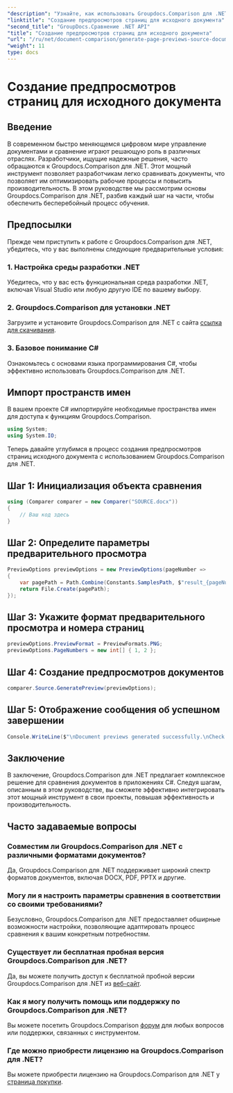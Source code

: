 ```yaml
---
"description": "Узнайте, как использовать Groupdocs.Comparison для .NET, чтобы эффективно оптимизировать процессы сравнения документов в ваших проектах C#."
"linktitle": "Создание предпросмотров страниц для исходного документа"
"second_title": "GroupDocs.Сравнение .NET API"
"title": "Создание предпросмотров страниц для исходного документа"
"url": "/ru/net/document-comparison/generate-page-previews-source-document/"
"weight": 11
type: docs
---
```

# Создание предпросмотров страниц для исходного документа

## Введение
В современном быстро меняющемся цифровом мире управление документами и сравнение играют решающую роль в различных отраслях. Разработчики, ищущие надежные решения, часто обращаются к Groupdocs.Comparison для .NET. Этот мощный инструмент позволяет разработчикам легко сравнивать документы, что позволяет им оптимизировать рабочие процессы и повысить производительность. В этом руководстве мы рассмотрим основы Groupdocs.Comparison для .NET, разбив каждый шаг на части, чтобы обеспечить бесперебойный процесс обучения.
## Предпосылки
Прежде чем приступить к работе с Groupdocs.Comparison для .NET, убедитесь, что у вас выполнены следующие предварительные условия:
### 1. Настройка среды разработки .NET
Убедитесь, что у вас есть функциональная среда разработки .NET, включая Visual Studio или любую другую IDE по вашему выбору.
### 2. Groupdocs.Comparison для установки .NET
Загрузите и установите Groupdocs.Comparison для .NET с сайта [ссылка для скачивания](https://releases.groupdocs.com/comparison/net/).
### 3. Базовое понимание C#
Ознакомьтесь с основами языка программирования C#, чтобы эффективно использовать Groupdocs.Comparison для .NET.

## Импорт пространств имен
В вашем проекте C# импортируйте необходимые пространства имен для доступа к функциям Groupdocs.Comparison.

```csharp
using System;
using System.IO;
```

Теперь давайте углубимся в процесс создания предпросмотров страниц исходного документа с использованием Groupdocs.Comparison для .NET.
## Шаг 1: Инициализация объекта сравнения
```csharp
using (Comparer comparer = new Comparer("SOURCE.docx"))
{
    // Ваш код здесь
}
```
## Шаг 2: Определите параметры предварительного просмотра
```csharp
PreviewOptions previewOptions = new PreviewOptions(pageNumber =>
{
    var pagePath = Path.Combine(Constants.SamplesPath, $"result_{pageNumber}.png");
    return File.Create(pagePath);
});
```
## Шаг 3: Укажите формат предварительного просмотра и номера страниц
```csharp
previewOptions.PreviewFormat = PreviewFormats.PNG;
previewOptions.PageNumbers = new int[] { 1, 2 };
```
## Шаг 4: Создание предпросмотров документов
```csharp
comparer.Source.GeneratePreview(previewOptions);
```
## Шаг 5: Отображение сообщения об успешном завершении
```csharp
Console.WriteLine($"\nDocument previews generated successfully.\nCheck output in {Directory.GetCurrentDirectory()}.");
```

## Заключение
В заключение, Groupdocs.Comparison для .NET предлагает комплексное решение для сравнения документов в приложениях C#. Следуя шагам, описанным в этом руководстве, вы сможете эффективно интегрировать этот мощный инструмент в свои проекты, повышая эффективность и производительность.
## Часто задаваемые вопросы
### Совместим ли Groupdocs.Comparison для .NET с различными форматами документов?
Да, Groupdocs.Comparison для .NET поддерживает широкий спектр форматов документов, включая DOCX, PDF, PPTX и другие.
### Могу ли я настроить параметры сравнения в соответствии со своими требованиями?
Безусловно, Groupdocs.Comparison для .NET предоставляет обширные возможности настройки, позволяющие адаптировать процесс сравнения к вашим конкретным потребностям.
### Существует ли бесплатная пробная версия Groupdocs.Comparison для .NET?
Да, вы можете получить доступ к бесплатной пробной версии Groupdocs.Comparison для .NET из [веб-сайт](https://releases.groupdocs.com/).
### Как я могу получить помощь или поддержку по Groupdocs.Comparison для .NET?
Вы можете посетить Groupdocs.Comparison [форум](https://forum.groupdocs.com/c/comparison/12) для любых вопросов или поддержки, связанных с инструментом.
### Где можно приобрести лицензию на Groupdocs.Comparison для .NET?
Вы можете приобрести лицензию на Groupdocs.Comparison для .NET у [страница покупки](https://purchase.groupdocs.com/buy).